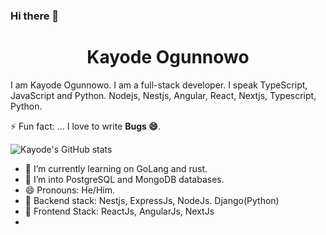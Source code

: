 ### Hi there 👋
<h1 align="center">Kayode Ogunnowo</h1>
I am Kayode Ogunnowo. I am a full-stack developer. I speak TypeScript, JavaScript and Python. Nodejs, Nestjs, Angular, React, Nextjs, Typescript, Python.

⚡ Fun fact: ...  I love to write <strong>Bugs 😄</strong>.

![Kayode's GitHub stats](https://github-readme-stats.vercel.app/api?username=dansagam&count_private=true&theme=tokyonight&show_icons=true&bg_color=00000000)

- 🔭 I’m currently learning on GoLang and rust.
- 🔭 I’m into PostgreSQL and MongoDB databases.
- 😄 Pronouns: He/Him.
- 🔭 Backend stack: Nestjs, ExpressJs, NodeJs. Django(Python)
- 🔭 Frontend Stack: ReactJs, AngularJs, NextJs
- 

<!-- 

[![Top Langs Used](https://github-readme-stats.vercel.app/api/top-langs/?username=dansagam&layout=compact)](https://github.com/anuraghazra/github-readme-stats)

-->

<!--
**dansagam/dansagam** is a ✨ _special_ ✨ repository because its `README.md` (this file) appears on your GitHub profile.
Here are some ideas to get you started:

- 🔭 I’m currently working on ...
- 🌱 I’m currently learning ...
- 👯 I’m looking to collaborate on ...
- 🤔 I’m looking for help with ...
- 💬 Ask me about ...
- 📫 How to reach me: ...
- 😄 Pronouns: ...
- ⚡ Fun fact: ...
-->
